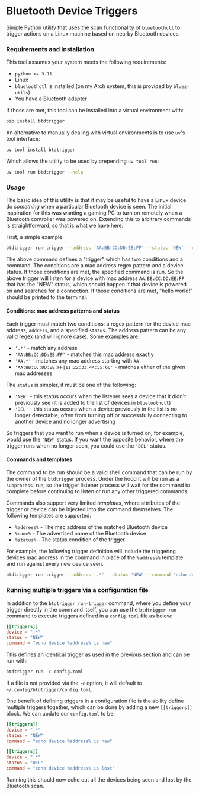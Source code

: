 # Bluetooth Device Triggers

Simple Python utility that uses the scan functionality of `bluetoothctl` to
trigger actions on a Linux machine based on nearby Bluetooth devices.

### Requirements and Installation

This tool assumes your system meets the following requirements:

* `python >= 3.11`
* Linux
* `bluetoothctl` is installed (on my Arch system, this is provided by `bluez-utils`)
* You have a Bluetooth adapter

If those are met, this tool can be installed into a virtual environment with:

```bash
pip install btdtrigger
```

An alternative to manually dealing with virtual environments is to 
use `uv`'s tool interface:

```bash
uv tool install btdtrigger
```

Which allows the utility to be used by prepending `uv tool run`:

```bash
uv tool run btdtrigger --help
```

### Usage

The basic idea of this utility is that it may be useful to have a Linux device
do _something_ when a particular Bluetooth device is seen. The initial
inspiration for this was wanting a gaming PC to turn on remotely when a
Bluetooth controller was powered on. Extending this to arbitrary commands is
straightforward, so that is what we have here.

First, a simple example:

```bash 
btdtrigger run-trigger --address 'AA:BB:CC:DD:EE:FF' --status 'NEW' --command 'echo hello world!'
```

The above command defines a "trigger" which has two conditions and a command.
The conditions are a mac address regex pattern and a device status. If those
conditions are met, the specified command is run. So the above trigger will
listen for a device with mac address `AA:BB:CC:DD:EE:FF` that has the "NEW"
status, which should happen if that device is powered on and searches for a
connection. If those conditions are met, "hello world!" should be printed to
the terminal.

#### Conditions: mac address patterns and status

Each trigger must match two conditions: a regex pattern for the device
mac address, `address`, and a specified `status`. The address pattern 
can be any valid regex (and will ignore case). Some examples are:

* `'.*'` - match any address
* `'AA:BB:CC:DD:EE:FF'` - matches this mac address exactly
* `'AA.*'` - matches any mac address starting with `AA`
* `'AA:BB:CC:DD:EE:FF|11:22:33:44:55:66'` - matches either of the given mac addresses

The `status` is simpler, it must be one of the following:

* `'NEW'` - this status occurs when the listener sees a device that it didn't
previously see (it is added to the list of devices in `bluetoothctl`)
* `'DEL'` - this status occurs when a device previously in the list is no longer
detectable, often from turning off or successfully connecting to another device
and no longer advertising

So triggers that you want to run when a device is turned on, for example, 
would use the `'NEW'` status. If you want the opposite behavior, where the trigger
runs when no longer seen, you could use the `'DEL'` status.

#### Commands and templates

The command to be run should be a valid shell command that can be run by the
owner of the `btdtrigger` process. Under the hood it will be run as a `subprocess.run`,
so the trigger listener process will wait for the command to complete before
continuing to listen or run any other triggered commands.

Commands also support very limited _templates_, where attributes of the
trigger or device can be injected into the command themselves. The following
templates are supported:

* `%address%` - The mac address of the matched Bluetooth device
* `%name%` - The advertised name of the Bluetooth device
* `%status%` - The status condition of the trigger

For example, the following trigger definition will include the triggering
devices mac address in the command in place of the `%address%` template
and run against every new device seen.

```bash 
btdtrigger run-trigger --address '.*' --status 'NEW' --command 'echo device %address% is new'
```

### Running multiple triggers via a configuration file

In addition to the `btdtrigger run-trigger` command, where you define your trigger 
directly in the command itself, you can use the `btdtrigger run` command
to execute triggers defined in a `config.toml` file as below:

```toml
[[triggers]]
device = ".*"
status = "NEW"
command = "echo device %address% is new"
```

This defines an identical trigger as used in the previous section and can be run with:

```bash
btdtrigger run -c config.toml
```

If a file is not provided via the `-c` option, it will default to `~/.config/btdtrigger/config.toml`.

One benefit of defining triggers in a configuration file is the ability define
multiple triggers together, which can be done by adding a new `[[triggers]]`
block. We can update our `config.toml` to be:

```toml
[[triggers]]
device = ".*"
status = "NEW"
command = "echo device %address% is new"

[[triggers]]
device = ".*"
status = "DEL"
command = "echo device %address% is lost"
```

Running this should now echo out all the devices being seen and lost by the
Bluetooth scan.
